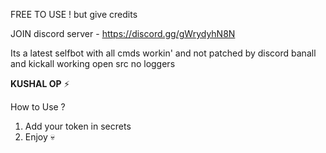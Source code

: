 FREE TO USE ! but give credits 

JOIN discord server - 
https://discord.gg/gWrydyhN8N 

 Its a latest selfbot with all cmds workin' and not patched by discord
banall and kickall working
open src
no loggers


**KUSHAL OP** ⚡️
 
 How to Use ? 

1. Add your token in secrets 
2. Enjoy 💀